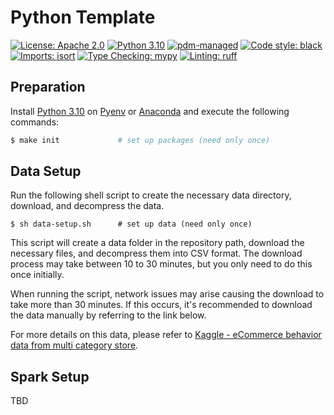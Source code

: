# Python Template

[![License: Apache 2.0](https://img.shields.io/badge/license-Apache--2.0-green.svg)](https://opensource.org/licenses/Apache-2.0)
[![Python 3.10](https://img.shields.io/badge/python-3.10-blue.svg)](https://www.python.org/downloads/release/python-3100)
[![pdm-managed](https://img.shields.io/badge/pdm-managed-blueviolet)](https://pdm.fming.dev)
[![Code style: black](https://img.shields.io/badge/code%20style-black-000000.svg)](https://github.com/psf/black)
[![Imports: isort](https://img.shields.io/badge/imports-isort-white)](https://pycqa.github.io/isort)
[![Type Checking: mypy](https://img.shields.io/badge/type%20checking-mypy-red)](https://github.com/python/mypy)
[![Linting: ruff](https://img.shields.io/badge/linting-ruff-purple)](https://github.com/astral-sh/ruff)

## Preparation

Install [Python 3.10](https://www.python.org/downloads/release/python-3100/) on [Pyenv](https://github.com/pyenv/pyenv#installation) or [Anaconda](https://docs.anaconda.com/anaconda/install/index.html) and execute the following commands:

```bash
$ make init             # set up packages (need only once)
```

## Data Setup

Run the following shell script to create the necessary data directory, download, and decompress the data.

```shell
$ sh data-setup.sh      # set up data (need only once)
```

This script will create a data folder in the repository path, download the necessary files, and decompress them into CSV format. The download process may take between 10 to 30 minutes, but you only need to do this once initially.

When running the script, network issues may arise causing the download to take more than 30 minutes. If this occurs, it's recommended to download the data manually by referring to the link below.

For more details on this data, please refer to [Kaggle - eCommerce behavior data from multi category store](https://www.kaggle.com/datasets/mkechinov/ecommerce-behavior-data-from-multi-category-store).

## Spark Setup

TBD
